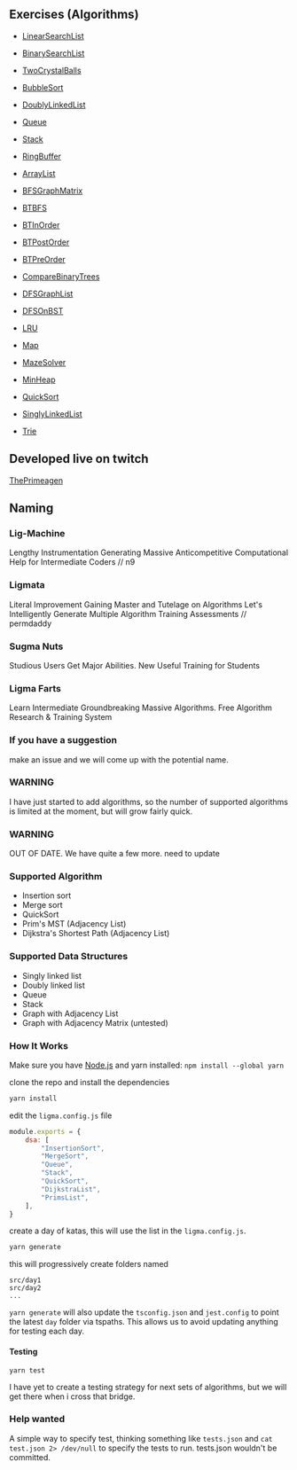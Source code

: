 ## Exercises (Algorithms)

- [LinearSearchList](./src/day1/LinearSearchList.ts)
- [BinarySearchList](./src/day1/BinarySearchList.ts)
- [TwoCrystalBalls](./src/day1/TwoCrystalBalls.ts)
- [BubbleSort](./src/day1/BubbleSort.ts)
- [DoublyLinkedList](./src/day1/DoublyLinkedList.ts)
- [Queue](./src/day1/Queue.ts)
- [Stack](./src/day1/Stack.ts)
- [RingBuffer](./src/day1/RingBuffer.ts)
- [ArrayList](./src/day1/ArrayList.ts)

- [BFSGraphMatrix](./src/day1/BFSGraphMatrix.ts)
- [BTBFS](./src/day1/BTBFS.ts)
- [BTInOrder](./src/day1/BTInOrder.ts)
- [BTPostOrder](./src/day1/BTPostOrder.ts)
- [BTPreOrder](./src/day1/BTPreOrder.ts)
- [CompareBinaryTrees](./src/day1/CompareBinaryTrees.ts)
- [DFSGraphList](./src/day1/DFSGraphList.ts)
- [DFSOnBST](./src/day1/DFSOnBST.ts)
- [LRU](./src/day1/LRU.ts)
- [Map](./src/day1/Map.ts)
- [MazeSolver](./src/day1/MazeSolver.ts)
- [MinHeap](./src/day1/MinHeap.ts)
- [QuickSort](./src/day1/QuickSort.ts)
- [SinglyLinkedList](./src/day1/SinglyLinkedList.ts)
- [Trie](./src/day1/Trie.ts)


## Developed live on twitch
[ThePrimeagen](https://twitch.tv/ThePrimeagen)

## Naming
### Lig-Machine
Lengthy Instrumentation Generating Massive Anticompetitive Computational Help for Intermediate Coders // n9

### Ligmata
Literal Improvement Gaining Master and Tutelage on Algorithms
Let's Intelligently Generate Multiple Algorithm Training Assessments // permdaddy

### Sugma Nuts
Studious Users Get Major Abilities. New Useful Training for Students

### Ligma Farts
Learn Intermediate Groundbreaking Massive Algorithms. Free Algorithm Research & Training System


### If you have a suggestion
make an issue and we will come up with the potential name.

### WARNING
I have just started to add algorithms, so the number of supported algorithms is
limited at the moment, but will grow fairly quick.

### WARNING
OUT OF DATE.  We have quite a few more.  need to update
### Supported Algorithm
* Insertion sort
* Merge sort
* QuickSort
* Prim's MST (Adjacency List)
* Dijkstra's Shortest Path (Adjacency List)

### Supported Data Structures
* Singly linked list
* Doubly linked list
* Queue
* Stack
* Graph with Adjacency List
* Graph with Adjacency Matrix (untested)

### How It Works

Make sure you have [Node.js](https://nodejs.org/en/) and yarn installed: `npm install --global yarn`

clone the repo and install the dependencies

```bash
yarn install
```

edit the `ligma.config.js` file
```javascript
module.exports = {
    dsa: [
        "InsertionSort",
        "MergeSort",
        "Queue",
        "Stack",
        "QuickSort",
        "DijkstraList",
        "PrimsList",
    ],
}
```

create a day of katas, this will use the list in the `ligma.config.js`.
```bash
yarn generate
```

this will progressively create folders named

```
src/day1
src/day2
...
```

`yarn generate` will also update the `tsconfig.json` and `jest.config` to point
the latest `day` folder via tspaths.  This allows us to avoid updating anything
for testing each day.

#### Testing
```
yarn test
```

I have yet to create a testing strategy for next sets of algorithms, but we
will get there when i cross that bridge.

### Help wanted
A simple way to specify test, thinking something like `tests.json` and `cat
test.json 2> /dev/null` to specify the tests to run.  tests.json wouldn't be
committed.
